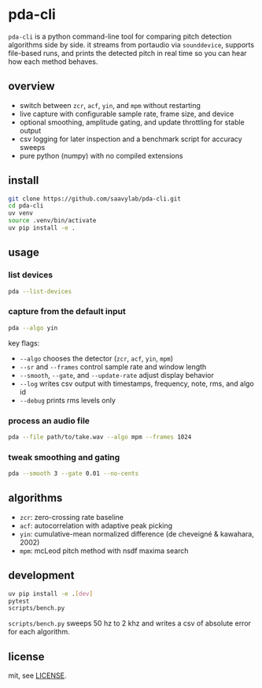 # pda-cli

`pda-cli` is a python command-line tool for comparing pitch detection algorithms side by side. it streams from portaudio via `sounddevice`, supports file-based runs, and prints the detected pitch in real time so you can hear how each method behaves.

## overview

- switch between `zcr`, `acf`, `yin`, and `mpm` without restarting
- live capture with configurable sample rate, frame size, and device
- optional smoothing, amplitude gating, and update throttling for stable output
- csv logging for later inspection and a benchmark script for accuracy sweeps
- pure python (numpy) with no compiled extensions

## install

```bash
git clone https://github.com/saavylab/pda-cli.git
cd pda-cli
uv venv
source .venv/bin/activate
uv pip install -e .
```

## usage

### list devices

```bash
pda --list-devices
```

### capture from the default input

```bash
pda --algo yin
```

key flags:

- `--algo` chooses the detector (`zcr`, `acf`, `yin`, `mpm`)
- `--sr` and `--frames` control sample rate and window length
- `--smooth`, `--gate`, and `--update-rate` adjust display behavior
- `--log` writes csv output with timestamps, frequency, note, rms, and algo id
- `--debug` prints rms levels only

### process an audio file

```bash
pda --file path/to/take.wav --algo mpm --frames 1024
```

### tweak smoothing and gating

```bash
pda --smooth 3 --gate 0.01 --no-cents
```

## algorithms

- `zcr`: zero-crossing rate baseline
- `acf`: autocorrelation with adaptive peak picking
- `yin`: cumulative-mean normalized difference (de cheveigné & kawahara, 2002)
- `mpm`: mcLeod pitch method with nsdf maxima search

## development

```bash
uv pip install -e .[dev]
pytest
scripts/bench.py
```

`scripts/bench.py` sweeps 50 hz to 2 khz and writes a csv of absolute error for each algorithm.

## license

mit, see [LICENSE](LICENSE).
